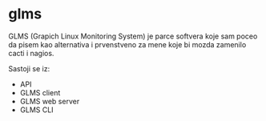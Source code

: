 # glms

GLMS (Grapich Linux Monitoring System) je parce softvera koje sam poceo da pisem kao alternativa i prvenstveno za mene koje bi mozda zamenilo cacti i nagios.

Sastoji se iz:

- API
- GLMS client
- GLMS web server
- GLMS CLI
